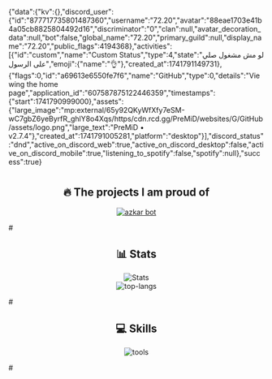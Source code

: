{"data":{"kv":{},"discord_user":{"id":"877717735801487360","username":"72.20","avatar":"88eae1703e41b4a05cb8825804492d16","discriminator":"0","clan":null,"avatar_decoration_data":null,"bot":false,"global_name":"72.20","primary_guild":null,"display_name":"72.20","public_flags":4194368},"activities":[{"id":"custom","name":"Custom Status","type":4,"state":"لو مش مشغول صلي على الرسول","emoji":{"name":"👌"},"created_at":1741791149731},{"flags":0,"id":"a69613e6550fe7f6","name":"GitHub","type":0,"details":"Viewing the home page","application_id":"607587875122446359","timestamps":{"start":1741790999000},"assets":{"large_image":"mp:external/65y92QKyWfXfy7eSM-wC7gbZ6yeByrfR_ghlY8o4Xqs/https/cdn.rcd.gg/PreMiD/websites/G/GitHub/assets/logo.png","large_text":"PreMiD • v2.7.4"},"created_at":1741791005281,"platform":"desktop"}],"discord_status":"dnd","active_on_discord_web":true,"active_on_discord_desktop":false,"active_on_discord_mobile":true,"listening_to_spotify":false,"spotify":null},"success":true}
#
<div align="center">
  <h2>🔥 The projects I am proud of</h2>
  <p>
    <a href="https://github.com/ziadta3bannafsianwmokt2b/Azkarbot-72.20">
      <img src="https://github-readme-stats.vercel.app/api/pin/?username=ziadta3bannafsianwmokt2b&repo=azkarbot-72.20&bg_color=0d1117&title_color=00ccff&text_color=a5a5a5" alt="azkar bot" />
    </a>
  </p>
</div>
    </a>
  </p>
</div>
#
<div align="center">
  <h2>📊 Stats</h2>
  <p>
    <img src="https://github-readme-stats.vercel.app/api?username=ziadta3bannafsianwmokt2b&rank_icon=github&theme=dark" alt="Stats"/>
    <br>
    <img src="https://github-readme-stats.vercel.app/api/top-langs/?username=ziadta3bannafsianwmokt2b&layout=pie&theme=dark" alt="top-langs"/>
  </p>
</div>
#
</div>
<div align="center">
  <h2>💻 Skills</h2>
    <img src="[Tools And Languages](https://skillicons.dev/icons?i=js,vscode,npm,nodejs,github,discordjs,bots,discord)" alt="tools"/>
</p>
</div>
#
